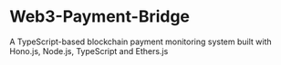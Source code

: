 # Web3-Payment-Bridge
A TypeScript-based blockchain payment monitoring system built with Hono.js, Node.js, TypeScript and Ethers.js
